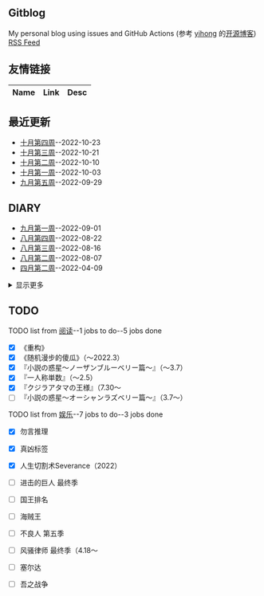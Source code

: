## Gitblog
My personal blog using issues and GitHub Actions (参考 [yihong](https://github.com/yihong0618) 的[开源博客](https://github.com/yihong0618/gitblog/issues/177))
[RSS Feed](https://raw.githubusercontent.com/wjianbo/blog-data/main/feed.xml)
## 友情链接
| Name | Link | Desc | 
 | ---- | ---- | ---- |
## 最近更新
- [十月第四周](https://github.com/wjianbo/blog-data/issues/30)--2022-10-23
- [十月第三周](https://github.com/wjianbo/blog-data/issues/29)--2022-10-21
- [十月第二周](https://github.com/wjianbo/blog-data/issues/28)--2022-10-10
- [十月第一周](https://github.com/wjianbo/blog-data/issues/27)--2022-10-03
- [九月第五周](https://github.com/wjianbo/blog-data/issues/26)--2022-09-29
## DIARY
- [九月第一周](https://github.com/wjianbo/blog-data/issues/22)--2022-09-01
- [八月第四周](https://github.com/wjianbo/blog-data/issues/20)--2022-08-22
- [八月第三周](https://github.com/wjianbo/blog-data/issues/19)--2022-08-16
- [八月第二周](https://github.com/wjianbo/blog-data/issues/16)--2022-08-07
- [四月第二周](https://github.com/wjianbo/blog-data/issues/13)--2022-04-09
<details><summary>显示更多</summary>

- [三月第四周](https://github.com/wjianbo/blog-data/issues/11)--2022-03-31
- [周记3-3](https://github.com/wjianbo/blog-data/issues/8)--2022-03-22
- [周记3-2](https://github.com/wjianbo/blog-data/issues/6)--2022-03-13
</details>

## TODO
TODO list from [阅读](https://github.com/wjianbo/blog-data/issues/5)--1 jobs to do--5 jobs done
- [x] 《重构》
- [x] 《随机漫步的傻瓜》（～2022.3）
- [x] 『小説の惑星〜ノーザンブルーベリー篇～』（～3.7）
- [x] 『一人称単数』（～2.5）
- [x] 『クジラアタマの王様』（7.30〜
- [ ] 『小説の惑星〜オーシャンラズベリー篇～』（3.7〜）

TODO list from [娱乐](https://github.com/wjianbo/blog-data/issues/2)--7 jobs to do--3 jobs done
- [x] 勿言推理
- [x] 真凶标签
- [x] 人生切割术Severance（2022）
- [ ] 进击的巨人 最终季
- [ ] 国王排名
- [ ] 海贼王
- [ ] 不良人 第五季
- [ ] 风骚律师 最终季（4.18～
- [ ] 塞尔达
- [ ] 吾之战争

